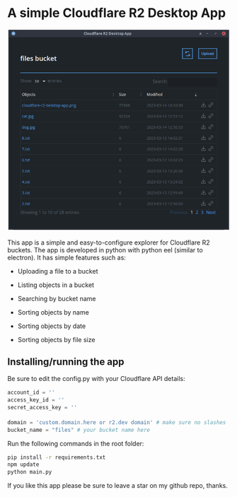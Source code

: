 # A simple Cloudflare R2 Desktop App

![Alt text](screenshot.png?raw=true "App Screenshot")

This app is a simple and easy-to-configure explorer for Cloudflare R2 buckets. The app is developed in python with python eel (similar to electron). It has simple features such as:

- Uploading a file to a bucket

- Listing objects in a bucket

- Searching by bucket name

- Sorting objects by name

- Sorting objects by date

- Sorting objects by file size

## Installing/running the app

Be sure to edit the config.py with your Cloudflare API details:

```python
account_id = ''
access_key_id = ''
secret_access_key = ''

domain = 'custom.domain.here or r2.dev domain' # make sure no slashes
bucket_name = "files" # your bucket name here
```

Run the following commands in the root folder:

```bash
pip install -r requirements.txt
npm update
python main.py
```



If you like this app please be sure to leave a star on my github repo, thanks.
